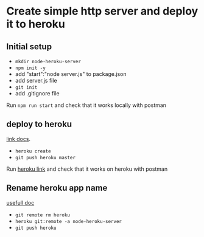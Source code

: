 # Create simple http server and deploy it to heroku
## Initial setup
* `mkdir node-heroku-server`
* `npm init -y`
* add "start":"node server.js" to package.json
* add server.js file
* `git init`
* add .gitignore file

Run `npm run start` and check that it works locally with postman

## deploy to heroku
[link docs](https://www.heroku.com/nodejs).

* `heroku create`
* `git push heroku master`

Run [heroku link](https://node-heroku-server.herokuapp.com/) and check that it works on heroku with postman

## Rename heroku app name
[usefull doc](https://devcenter.heroku.com/articles/renaming-apps)
* `git remote rm heroku`
* `heroku git:remote -a node-heroku-server`
* `git push heroku`
